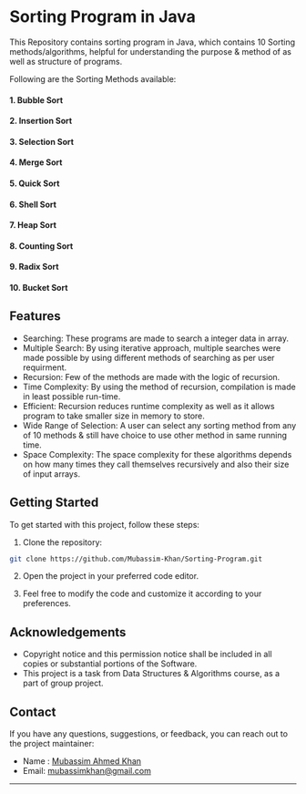 # Sorting Program in Java
This Repository contains sorting program in Java, which contains 10 Sorting methods/algorithms, helpful for understanding the purpose & method of as well as structure of programs.

Following are the Sorting Methods available:

#### 1. Bubble Sort
#### 2. Insertion Sort
#### 3. Selection Sort
#### 4. Merge Sort
#### 5. Quick Sort
#### 6. Shell Sort
#### 7. Heap Sort
#### 8. Counting Sort
#### 9. Radix Sort
#### 10. Bucket Sort

## Features

- Searching: These programs are made to search a integer data in array.
- Multiple Search: By using iterative approach, multiple searches were made possible by using different methods of searching as per user requirment.
- Recursion: Few of the methods are made with the logic of recursion.
- Time Complexity: By using the method of recursion, compilation is made in least possible run-time.
- Efficient: Recursion reduces runtime complexity as well as it allows program to take smaller size in memory to store.
- Wide Range of Selection: A user can select any sorting method from any of 10 methods & still have choice to use other method in same running time.
- Space Complexity: The space complexity for these algorithms depends on how many times they call themselves recursively and also their size of input arrays.

## Getting Started

To get started with this project, follow these steps:

1. Clone the repository:

```bash
git clone https://github.com/Mubassim-Khan/Sorting-Program.git
```

2. Open the project in your preferred code editor.

3. Feel free to modify the code and customize it according to your preferences.

## Acknowledgements

* Copyright notice and this permission notice shall be included in all copies or substantial portions of the Software. 
* This project is a task from Data Structures & Algorithms course, as a part of group project.

## Contact

If you have any questions, suggestions, or feedback, you can reach out to the project maintainer:

- Name : [Mubassim Ahmed Khan](https://linkedin.com/in/Mubassim-Khan)
- Email: [mubassimkhan@gmail.com](mailto:mubassimkhan@gmail.com)

---
